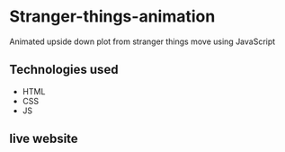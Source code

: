 # Stranger-things-animation

Animated upside down plot from stranger things move using JavaScript


## Technologies used

* HTML
* CSS
* JS

## live website
